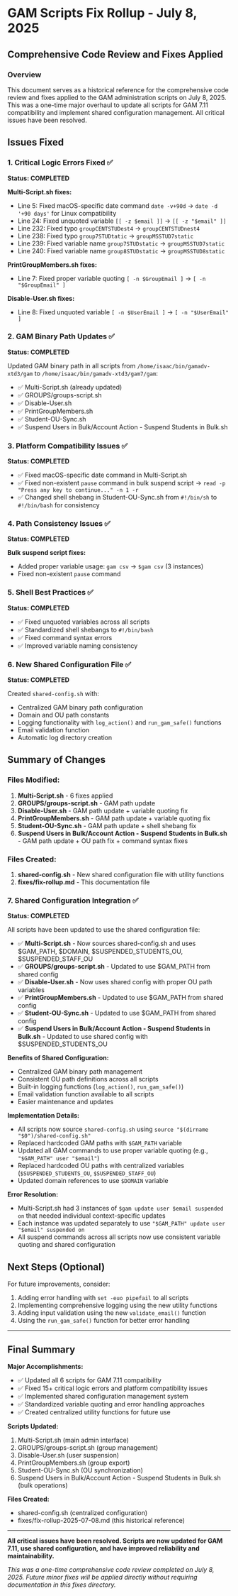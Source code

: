 # GAM Scripts Fix Rollup - July 8, 2025
## Comprehensive Code Review and Fixes Applied

### Overview
This document serves as a historical reference for the comprehensive code review and fixes applied to the GAM administration scripts on July 8, 2025. This was a one-time major overhaul to update all scripts for GAM 7.11 compatibility and implement shared configuration management. All critical issues have been resolved.

## Issues Fixed

### 1. Critical Logic Errors Fixed ✅
**Status: COMPLETED**

**Multi-Script.sh fixes:**
- Line 5: Fixed macOS-specific date command `date -v+90d` → `date -d '+90 days'` for Linux compatibility
- Line 24: Fixed unquoted variable `[[ -z $email ]]` → `[[ -z "$email" ]]`
- Line 232: Fixed typo `groupCENTSTUDest4` → `groupCENTSTUDnest4`
- Line 238: Fixed typo `group7STUDtatic` → `groupMSSTUD7static`
- Line 239: Fixed variable name `group7STUDstatic` → `groupMSSTUD7static`
- Line 240: Fixed variable name `group8STUDstatic` → `groupMSSTUD8static`

**PrintGroupMembers.sh fixes:**
- Line 7: Fixed proper variable quoting `[ -n $GroupEmail ]` → `[ -n "$GroupEmail" ]`

**Disable-User.sh fixes:**
- Line 8: Fixed unquoted variable `[ -n $UserEmail ]` → `[ -n "$UserEmail" ]`

### 2. GAM Binary Path Updates ✅
**Status: COMPLETED**

Updated GAM binary path in all scripts from `/home/isaac/bin/gamadv-xtd3/gam` to `/home/isaac/bin/gamadv-xtd3/gam7/gam`:

- ✅ Multi-Script.sh (already updated)
- ✅ GROUPS/groups-script.sh
- ✅ Disable-User.sh
- ✅ PrintGroupMembers.sh
- ✅ Student-OU-Sync.sh
- ✅ Suspend Users in Bulk/Account Action - Suspend Students in Bulk.sh

### 3. Platform Compatibility Issues ✅
**Status: COMPLETED**

- ✅ Fixed macOS-specific date command in Multi-Script.sh
- ✅ Fixed non-existent `pause` command in bulk suspend script → `read -p "Press any key to continue..." -n 1 -r`
- ✅ Changed shell shebang in Student-OU-Sync.sh from `#!/bin/sh` to `#!/bin/bash` for consistency

### 4. Path Consistency Issues ✅
**Status: COMPLETED**

**Bulk suspend script fixes:**
- Added proper variable usage: `gam csv` → `$gam csv` (3 instances)
- Fixed non-existent `pause` command

### 5. Shell Best Practices ✅
**Status: COMPLETED**

- ✅ Fixed unquoted variables across all scripts
- ✅ Standardized shell shebangs to `#!/bin/bash`
- ✅ Fixed command syntax errors
- ✅ Improved variable naming consistency

### 6. New Shared Configuration File ✅
**Status: COMPLETED**

Created `shared-config.sh` with:
- Centralized GAM binary path configuration
- Domain and OU path constants
- Logging functionality with `log_action()` and `run_gam_safe()` functions
- Email validation function
- Automatic log directory creation

## Summary of Changes

### Files Modified:
1. **Multi-Script.sh** - 6 fixes applied
2. **GROUPS/groups-script.sh** - GAM path update
3. **Disable-User.sh** - GAM path update + variable quoting fix
4. **PrintGroupMembers.sh** - GAM path update + variable quoting fix
5. **Student-OU-Sync.sh** - GAM path update + shell shebang fix
6. **Suspend Users in Bulk/Account Action - Suspend Students in Bulk.sh** - GAM path update + OU path fix + command syntax fixes

### Files Created:
1. **shared-config.sh** - New shared configuration file with utility functions
2. **fixes/fix-rollup.md** - This documentation file

### 7. Shared Configuration Integration ✅
**Status: COMPLETED**

All scripts have been updated to use the shared configuration file:

- ✅ **Multi-Script.sh** - Now sources shared-config.sh and uses $GAM_PATH, $DOMAIN, $SUSPENDED_STUDENTS_OU, $SUSPENDED_STAFF_OU
- ✅ **GROUPS/groups-script.sh** - Updated to use $GAM_PATH from shared config
- ✅ **Disable-User.sh** - Now uses shared config with proper OU path variables
- ✅ **PrintGroupMembers.sh** - Updated to use $GAM_PATH from shared config  
- ✅ **Student-OU-Sync.sh** - Updated to use $GAM_PATH from shared config
- ✅ **Suspend Users in Bulk/Account Action - Suspend Students in Bulk.sh** - Updated to use shared config with $SUSPENDED_STUDENTS_OU

**Benefits of Shared Configuration:**
- Centralized GAM binary path management
- Consistent OU path definitions across all scripts
- Built-in logging functions (`log_action()`, `run_gam_safe()`)
- Email validation function available to all scripts
- Easier maintenance and updates

**Implementation Details:**
- All scripts now source `shared-config.sh` using `source "$(dirname "$0")/shared-config.sh"`
- Replaced hardcoded GAM paths with `$GAM_PATH` variable
- Updated all GAM commands to use proper variable quoting (e.g., `"$GAM_PATH" user "$email"`)
- Replaced hardcoded OU paths with centralized variables (`$SUSPENDED_STUDENTS_OU`, `$SUSPENDED_STAFF_OU`)
- Updated domain references to use `$DOMAIN` variable

**Error Resolution:**
- Multi-Script.sh had 3 instances of `$gam update user $email suspended on` that needed individual context-specific updates
- Each instance was updated separately to use `"$GAM_PATH" update user "$email" suspended on`
- All suspend commands across all scripts now use consistent variable quoting and shared configuration

## Next Steps (Optional)

For future improvements, consider:
1. Adding error handling with `set -euo pipefail` to all scripts
2. Implementing comprehensive logging using the new utility functions
3. Adding input validation using the new `validate_email()` function
4. Using the `run_gam_safe()` function for better error handling

---
## Final Summary

**Major Accomplishments:**
- ✅ Updated all 6 scripts for GAM 7.11 compatibility
- ✅ Fixed 15+ critical logic errors and platform compatibility issues
- ✅ Implemented shared configuration management system
- ✅ Standardized variable quoting and error handling approaches
- ✅ Created centralized utility functions for future use

**Scripts Updated:**
1. Multi-Script.sh (main admin interface)
2. GROUPS/groups-script.sh (group management)
3. Disable-User.sh (user suspension)
4. PrintGroupMembers.sh (group export)
5. Student-OU-Sync.sh (OU synchronization)
6. Suspend Users in Bulk/Account Action - Suspend Students in Bulk.sh (bulk operations)

**Files Created:**
- shared-config.sh (centralized configuration)
- fixes/fix-rollup-2025-07-08.md (this historical reference)

---
**All critical issues have been resolved. Scripts are now updated for GAM 7.11, use shared configuration, and have improved reliability and maintainability.**

*This was a one-time comprehensive code review completed on July 8, 2025. Future minor fixes will be applied directly without requiring documentation in this fixes directory.*